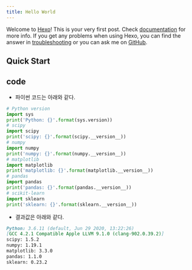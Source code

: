 ```yaml
---
title: Hello World
---
```

Welcome to [Hexo](https://hexo.io/)! This is your very first post. Check [documentation](https://hexo.io/docs/) for more info. If you get any problems when using Hexo, you can find the answer in [troubleshooting](https://hexo.io/docs/troubleshooting.html) or you can ask me on [GitHub](https://github.com/hexojs/hexo/issues).

## Quick Start

## code
- 파이썬 코드는 아래와 같다.

```python
# Python version
import sys
print('Python: {}'.format(sys.version))
# scipy
import scipy
print('scipy: {}'.format(scipy.__version__))
# numpy
import numpy
print('numpy: {}'.format(numpy.__version__))
# matplotlib
import matplotlib
print('matplotlib: {}'.format(matplotlib.__version__))
# pandas
import pandas
print('pandas: {}'.format(pandas.__version__))
# scikit-learn
import sklearn
print('sklearn: {}'.format(sklearn.__version__))
```

- 결과값은 아래와 같다.
```markdown
Python: 3.6.11 (default, Jun 29 2020, 13:22:26) 
[GCC 4.2.1 Compatible Apple LLVM 9.1.0 (clang-902.0.39.2)]
scipy: 1.5.2
numpy: 1.19.1
matplotlib: 3.3.0
pandas: 1.1.0
sklearn: 0.23.2
```